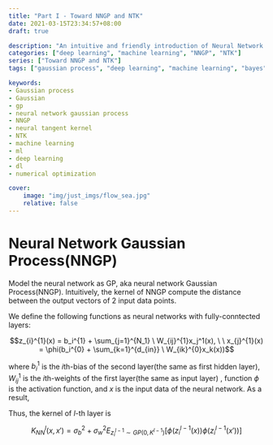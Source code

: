 ```yaml
---
title: "Part I - Toward NNGP and NTK"
date: 2021-03-15T23:34:57+08:00
draft: true

description: "An intuitive and friendly introduction of Neural Network Gaussian Process(NNGP)"
categories: ["deep learning", "machine learning", "NNGP", "NTK"]
series: ["Toward NNGP and NTK"]
tags: ["gaussian process", "deep learning", "machine learning", "bayes", "NNGP", "NTK"]

keywords:
- Gaussian process
- Gaussian
- gp
- neural network gaussian process
- NNGP
- neural tangent kernel
- NTK
- machine learning
- ml
- deep learning
- dl
- numerical optimization

cover:
    image: "img/just_imgs/flow_sea.jpg"
    relative: false
---
```


# Neural Network Gaussian Process(NNGP)
Model the neural network as GP, aka neural network Gaussian Process(NNGP). Intuitively, the kernel of NNGP compute the distance between the output vectors of 2 input data points.

We define the following functions as neural networks with fully-conntected layers:

$$z_{i}^{1}(x) = b_i^{1} + \sum_{j=1}^{N_1} \ W_{ij}^{1}x_j^1(x), \ \ x_{j}^{1}(x) = \phi(b_i^{0} + \sum_{k=1}^{d_{in}} \ W_{ik}^{0}x_k(x))$$

where $b_i^{1}$ is the $i$th-bias of the second layer(the same as first hidden layer), $W_{ij}^{1}$ is the $i$th-weights of the first layer(the same as input layer) , function $\phi$ is the activation function, and $x$ is the input data of the neural network. As a result,  

Thus, the kernel of $l$-th layer is

$$K_{NN}^l(x, x') = \sigma_b^2 + \sigma_w^2 E_{z_i^{l-1} \sim GP(0, K^{l-1})}[\phi(z_i^{l-1}(x)) \phi(z_i^{l-1}(x'))]$$